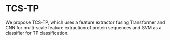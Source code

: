 # TCS-TP
We propose TCS-TP, which uses a feature extractor fusing Transformer and CNN for multi-scale feature extraction of protein sequences and SVM as a classifier for TP classification.
